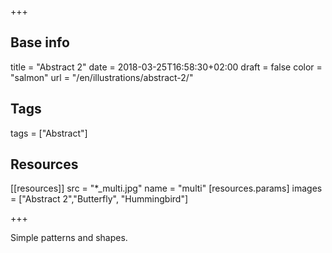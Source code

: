 +++

## Base info
title = "Abstract 2"
date = 2018-03-25T16:58:30+02:00
draft = false
color = "salmon"
url = "/en/illustrations/abstract-2/"

## Tags
tags = ["Abstract"]

## Resources
[[resources]]
  src = "*_multi.jpg"
  name = "multi"
 [resources.params]
    images = ["Abstract 2","Butterfly", "Hummingbird"]

+++

Simple patterns and shapes.